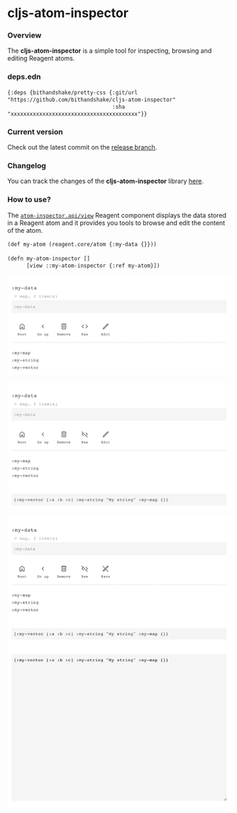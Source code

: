 
# cljs-atom-inspector

### Overview

The <strong>cljs-atom-inspector</strong> is a simple tool for inspecting, browsing
and editing Reagent atoms.

### deps.edn

```
{:deps {bithandshake/pretty-css {:git/url "https://github.com/bithandshake/cljs-atom-inspector"
                                 :sha     "xxxxxxxxxxxxxxxxxxxxxxxxxxxxxxxxxxxxxxxx"}}
```

### Current version

Check out the latest commit on the [release branch](https://github.com/bithandshake/cljs-atom-inspector/tree/release).

### Changelog

You can track the changes of the <strong>cljs-atom-inspector</strong> library [here](CHANGES.md).

### How to use?

The [`atom-inspector.api/view`](documentation/cljs/docs/API.md#view)
Reagent component displays the data stored in a Reagent atom and it provides you
tools to browse and edit the content of the atom.

```
(def my-atom (reagent.core/atom {:my-data {}}))

(defn my-atom-inspector []
      [view ::my-atom-inspector {:ref my-atom}])  
```

![view](https://github.com/bithandshake/cljs-atom-inspector/blob/release/resources/images/view1.png?raw=true)

![view](https://github.com/bithandshake/cljs-atom-inspector/blob/release/resources/images/view2.png?raw=true)

![view](https://github.com/bithandshake/cljs-atom-inspector/blob/release/resources/images/view3.png?raw=true)

